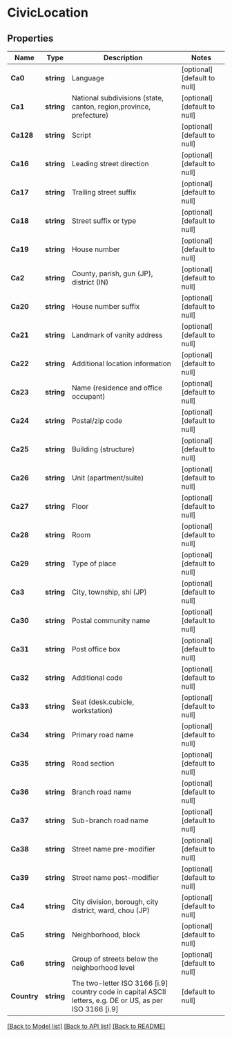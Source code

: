 # CivicLocation

## Properties
Name | Type | Description | Notes
------------ | ------------- | ------------- | -------------
**Ca0** | **string** | Language | [optional] [default to null]
**Ca1** | **string** | National subdivisions (state, canton, region,province, prefecture)  | [optional] [default to null]
**Ca128** | **string** | Script | [optional] [default to null]
**Ca16** | **string** | Leading street direction | [optional] [default to null]
**Ca17** | **string** | Trailing street suffix | [optional] [default to null]
**Ca18** | **string** | Street suffix or type | [optional] [default to null]
**Ca19** | **string** | House number | [optional] [default to null]
**Ca2** | **string** | County, parish, gun (JP), district (IN) | [optional] [default to null]
**Ca20** | **string** | House number suffix | [optional] [default to null]
**Ca21** | **string** | Landmark of vanity address | [optional] [default to null]
**Ca22** | **string** | Additional location information | [optional] [default to null]
**Ca23** | **string** | Name (residence and office occupant) | [optional] [default to null]
**Ca24** | **string** | Postal/zip code | [optional] [default to null]
**Ca25** | **string** | Building (structure) | [optional] [default to null]
**Ca26** | **string** | Unit (apartment/suite) | [optional] [default to null]
**Ca27** | **string** | Floor | [optional] [default to null]
**Ca28** | **string** | Room | [optional] [default to null]
**Ca29** | **string** | Type of place | [optional] [default to null]
**Ca3** | **string** | City, township, shi (JP) | [optional] [default to null]
**Ca30** | **string** | Postal community name | [optional] [default to null]
**Ca31** | **string** | Post office box | [optional] [default to null]
**Ca32** | **string** | Additional code | [optional] [default to null]
**Ca33** | **string** | Seat (desk.cubicle, workstation) | [optional] [default to null]
**Ca34** | **string** | Primary road name | [optional] [default to null]
**Ca35** | **string** | Road section | [optional] [default to null]
**Ca36** | **string** | Branch road name | [optional] [default to null]
**Ca37** | **string** | Sub-branch road name | [optional] [default to null]
**Ca38** | **string** | Street name pre-modifier | [optional] [default to null]
**Ca39** | **string** | Street name post-modifier | [optional] [default to null]
**Ca4** | **string** | City division, borough, city district, ward, chou (JP) | [optional] [default to null]
**Ca5** | **string** | Neighborhood, block | [optional] [default to null]
**Ca6** | **string** | Group of streets below the neighborhood level  | [optional] [default to null]
**Country** | **string** | The two-letter ISO 3166 [i.9] country code in capital ASCII letters, e.g. DE or US, as per ISO 3166 [i.9] | [default to null]

[[Back to Model list]](../README.md#documentation-for-models) [[Back to API list]](../README.md#documentation-for-api-endpoints) [[Back to README]](../README.md)


